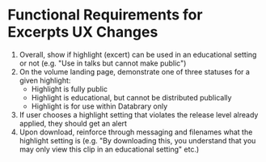Functional Requirements for Excerpts UX Changes
===============================================

1. Overall, show if highlight (excert) can be used in an educational setting or not (e.g. "Use in talks but cannot make public")
1. On the volume landing page, demonstrate one of three statuses for a given highlight:
     - Highlight is fully public
     - Highlight is educational, but cannot be distributed publically
     - Highlight is for use within Databrary only
1. If user chooses a highlight setting that violates the release level already applied, they should get an alert
1. Upon download, reinforce through messaging and filenames what the highlight setting is (e.g. "By downloading this, you understand that you may only view this clip in an educational setting" etc.)
